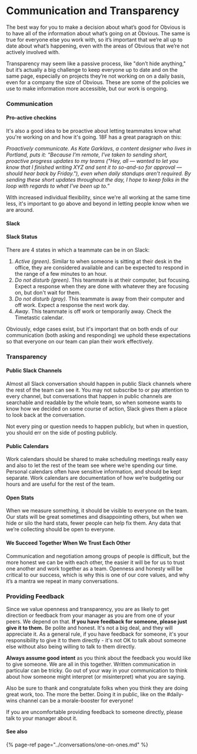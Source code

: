 # Communication and Transparency

The best way for you to make a decision about what’s good for Obvious is to have all of the information about what’s going on at Obvious. The same is true for everyone else you work with, so it’s important that we’re all up to date about what’s happening, even with the areas of Obvious that we’re not actively involved with.

Transparency may seem like a passive process, like "don’t hide anything," but it’s actually a big challenge to keep everyone up to date and on the same page, especially on projects they’re not working on on a daily basis, even for a company the size of Obvious. These are some of the policies we use to make information more accessible, but our work is ongoing.

### Communication

#### Pro-active checkins

It's also a good idea to be proactive about letting teammates know what you're working on and how it's going. 18F has a great paragraph on this:

_Proactively communicate. As Kate Garklavs, a content designer who lives in Portland, puts it: “Because I'm remote, I've taken to sending short, proactive progress updates to my teams \("Hey, all — wanted to let you know that I finished writing XYZ and sent it to so-and-so for approval — should hear back by Friday."\), even when daily standups aren't required. By sending these short updates throughout the day, I hope to keep folks in the loop with regards to what I've been up to.”_

With increased individual flexibility, since we're all working at the same time less, it's important to go above and beyond in letting people know when we are around.

#### Slack

#### Slack Status

There are 4 states in which a teammate can be in on Slack:

1. _Active \(green\)_. Similar to when someone is sitting at their desk in the office, they are considered available and can be expected to respond in the range of a few minutes to an hour.
2. _Do not disturb \(green\)_. This teammate is at their computer, but focusing. Expect a response when they are done with whatever they are focusing on, but don't wait for them.
3. _Do not disturb \(gray\)._ This teammate is away from their computer and off work. Expect a response the next work day.
4. _Away_. This teammate is off work or temporarily away. Check the Timetastic calendar.

Obviously, edge cases exist, but it's important that on both ends of our communication \(both asking and responding\) we uphold these expectations so that everyone on our team can plan their work effectively.

### Transparency

#### Public Slack Channels

Almost all Slack conversation should happen in public Slack channels where the rest of the team can see it. You may not subscribe to or pay attention to every channel, but conversations that happen in public channels are searchable and readable by the whole team, so when someone wants to know how we decided on some course of action, Slack gives them a place to look back at the conversation.

Not every ping or question needs to happen publicly, but when in question, you should err on the side of posting publicly.

#### Public Calendars

Work calendars should be shared to make scheduling meetings really easy and also to let the rest of the team see where we’re spending our time. Personal calendars often have sensitive information, and should be kept separate. Work calendars are documentation of how we’re budgeting our hours and are useful for the rest of the team.

#### Open Stats

When we measure something, it should be visible to everyone on the team. Our stats will be great sometimes and disappointing others, but when we hide or silo the hard stats, fewer people can help fix them. Any data that we’re collecting should be open to everyone.

#### We Succeed Together When We Trust Each Other

Communication and negotiation among groups of people is difficult, but the more honest we can be with each other, the easier it will be for us to trust one another and work together as a team. Openness and honesty will be critical to our success, which is why this is one of our core values, and why it’s a mantra we repeat in many conversations.

### Providing Feedback

Since we value openness and transparency, you are as likely to get direction or feedback from your manager as you are from one of your peers. We depend on that. **If you have feedback for someone, please just give it to them.** Be polite and honest. It's not a big deal, and they will appreciate it. As a general rule, if you have feedback for someone, it's your responsibility to give it to them directly - it's not OK to talk about someone else without also being willing to talk to them directly.

**Always assume good intent** as you think about the feedback you would like to give someone. We are all in this together. Written communication in particular can be tricky. Go out of your way in your communication to think about how someone might interpret \(or misinterpret\) what you are saying.

Also be sure to thank and congratulate folks when you think they are doing great work, too. The more the better. Doing it in public, like on the \#daily-wins channel can be a morale-booster for everyone!

If you are uncomfortable providing feedback to someone directly, please talk to your manager about it.

#### See also

{% page-ref page="../conversations/one-on-ones.md" %}

